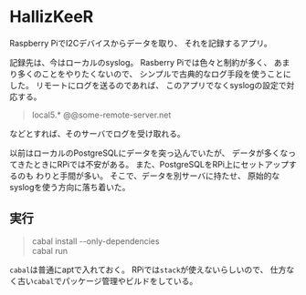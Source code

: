 # HallizKeeR
Raspberry PiでI2Cデバイスからデータを取り、
それを記録するアプリ。

記録先は、今はローカルのsyslog。
Rasberry Piでは色々と制約が多く、
あまり多くのことをやりたくないので、
シンプルで古典的なログ手段を使うことにした。
リモートにログを送るのであれば、
このアプリでなくsyslogの設定で対応する。

> local5.* @@some-remote-server.net

などとすれば、そのサーバでログを受け取れる。


以前はローカルのPostgreSQLにデータを突っ込んでいたが、
データが多くなってきたときにRPiでは不安がある。
また、PostgreSQLをRPi上にセットアップするのも
わりと手間が多い。
そこで、データを別サーバに持たせ、
原始的なsyslogを使う方向に落ち着いた。

## 実行
> cabal install --only-dependencies  
> cabal run

`cabal`は普通にaptで入れておく。
RPiでは`stack`が使えないらしいので、
仕方なく古い`cabal`でパッケージ管理やビルドをしている。